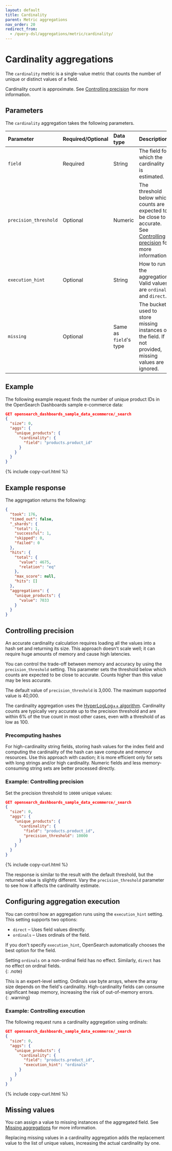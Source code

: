 ```yaml
---
layout: default
title: Cardinality
parent: Metric aggregations
nav_order: 20
redirect_from:
  - /query-dsl/aggregations/metric/cardinality/
---
```


# Cardinality aggregations

The `cardinality` metric is a single-value metric that counts the number of unique or distinct values of a field.


Cardinality count is approximate. See [Controlling precision](#controlling-precision) for more information.

## Parameters

The `cardinality` aggregation takes the following parameters.

| Parameter             | Required/Optional | Data type       | Description |
| :--                   | :--               |  :--            | :--         |
| `field`               | Required          | String          | The field for which the cardinality is estimated. |
| `precision_threshold` | Optional          | Numeric         | The threshold below which counts are expected to be close to accurate. See [Controlling precision](#controlling-precision) for more information.     |
| `execution_hint`      | Optional          | String          | How to run the aggregation. Valid values are `ordinals` and `direct`. |
| `missing`             | Optional          | Same as `field`'s type | The bucket used to store missing instances of the field. If not provided, missing values are ignored. |

## Example

The following example request finds the number of unique product IDs in the OpenSearch Dashboards sample e-commerce data:

```json
GET opensearch_dashboards_sample_data_ecommerce/_search
{
  "size": 0,
  "aggs": {
    "unique_products": {
      "cardinality": {
        "field": "products.product_id"
      }
    }
  }
}
```
{% include copy-curl.html %}

## Example response

The aggregation returns the following:

```json
{
  "took": 176,
  "timed_out": false,
  "_shards": {
    "total": 1,
    "successful": 1,
    "skipped": 0,
    "failed": 0
  },
  "hits": {
    "total": {
      "value": 4675,
      "relation": "eq"
    },
    "max_score": null,
    "hits": []
  },
  "aggregations": {
    "unique_products": {
      "value": 7033
    }
  }
}
```

## Controlling precision

An accurate cardinality calculation requires loading all the values into a hash set and returning its size. This approach doesn't scale well; it can require huge amounts of memory and cause high latencies.

You can control the trade-off between memory and accuracy by using the `precision_threshold` setting. This parameter sets the threshold below which counts are expected to be close to accurate. Counts higher than this value may be less accurate.

The default value of `precision_threshold` is 3,000. The maximum supported value is 40,000.

The cardinality aggregation uses the [HyperLogLog++ algorithm](https://static.googleusercontent.com/media/research.google.com/fr//pubs/archive/40671.pdf). Cardinality counts are typically very accurate up to the precision threshold and are within 6% of the true count in most other cases, even with a threshold of as low as 100.

### Precomputing hashes

For high-cardinality string fields, storing hash values for the index field and computing the cardinality of the hash can save compute and memory resources. Use this approach with caution; it is more efficient only for sets with long strings and/or high cardinality. Numeric fields and less memory-consuming string sets are better processed directly.

### Example: Controlling precision

Set the precision threshold to `10000` unique values:

```json
GET opensearch_dashboards_sample_data_ecommerce/_search
{
  "size": 0,
  "aggs": {
    "unique_products": {
      "cardinality": {
        "field": "products.product_id",
        "precision_threshold": 10000
      }
    }
  }
}
```
{% include copy-curl.html %}

The response is similar to the result with the default threshold, but the returned value is slightly different. Vary the `precision_threshold` parameter to see how it affects the cardinality estimate.

## Configuring aggregation execution  

You can control how an aggregation runs using the `execution_hint` setting. This setting supports two options:  

- `direct` – Uses field values directly.  
- `ordinals` – Uses ordinals of the field. 

If you don't specify `execution_hint`, OpenSearch automatically chooses the best option for the field.  

Setting `ordinals` on a non-ordinal field has no effect. Similarly, `direct` has no effect on ordinal fields.  
{: .note}

This is an expert-level setting. Ordinals use byte arrays, where the array size depends on the field's cardinality. High-cardinality fields can consume significant heap memory, increasing the risk of out-of-memory errors.  
{: .warning}

### Example: Controlling execution

The following request runs a cardinality aggregation using ordinals: 

```json
GET opensearch_dashboards_sample_data_ecommerce/_search
{
  "size": 0,
  "aggs": {
    "unique_products": {
      "cardinality": {
        "field": "products.product_id",
        "execution_hint": "ordinals"
      }
    }
  }
}
```  
{% include copy-curl.html %}

## Missing values

You can assign a value to missing instances of the aggregated field. See [Missing aggregations]({{site.url}}{{site.baseurl}}/aggregations/bucket/missing/) for more information.

Replacing missing values in a cardinality aggregation adds the replacement value to the list of unique values, increasing the actual cardinality by one.